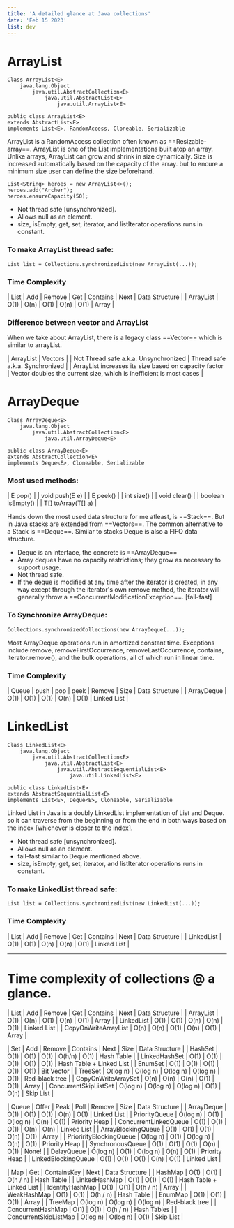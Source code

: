 ```yaml
---
title: 'A detailed glance at Java collections'
date: 'Feb 15 2023'
list: dev
---
```


# ArrayList
```
Class ArrayList<E>
	java.lang.Object
		java.util.AbstractCollection<E>
			java.util.AbstractList<E>
				java.util.ArrayList<E>
```

```
public class ArrayList<E>
extends AbstractList<E>
implements List<E>, RandomAccess, Cloneable, Serializable
```

ArrayList is a RandomAccess collection often known as ==Resizable-array==. ArrayList is one of the List implementations built atop an array. Unlike arrays, ArrayList can grow and shrink in size dynamically.
Size is increased automatically based on the capacity of the array. but to encure a minimum size user can define the size beforehand.

```
List<String> heroes = new ArrayList<>();
heroes.add("Archer");
heroes.ensureCapacity(50);
```

- Not thread safe [unsynchronized].
- Allows null as an element.
- size, isEmpty, get, set, iterator, and listIterator operations runs in constant.


### To make ArrayList thread safe:
```
List list = Collections.synchronizedList(new ArrayList(...));
```

### Time Complexity
| List                 | Add  | Remove | Get  | Contains | Next | Data Structure |
| ArrayList            | O(1) |  O(n)  | O(1) |   O(n)   | O(1) | Array          |


### Difference between vector and ArrayList
When we take about ArrayList, there is a legacy class ==Vector<E>== which is similar to arrayList. 

| ArrayList | Vectors |
| Not Thread safe a.k.a. Unsynchronized | Thread safe a.k.a. Synchronized |
| ArrayList increases its size based on capacity factor | Vector doubles the current size, which is inefficient is most cases |



# ArrayDeque
```
Class ArrayDeque<E>
	java.lang.Object
		java.util.AbstractCollection<E>
			java.util.ArrayDeque<E>
```

```
public class ArrayDeque<E>
extends AbstractCollection<E>
implements Deque<E>, Cloneable, Serializable
```

### Most used methods:
| E	pop() |
| void push(E e) |
| E peek() |
| int size() |
| void clear() |
| boolean isEmpty() |
| <T> T[] toArray(T[] a) |


Hands down the most used data structure for me atleast, is ==Stack==. But in Java stacks are extended from ==Vectors<E>==. The common alternative to a Stack is ==Deque==. Similar to stacks Deque is also a FIFO data structure.

- Deque is an interface, the concrete is ==ArrayDeque==
- Array deques have no capacity restrictions; they grow as necessary to support usage.
- Not thread safe.
- If the deque is modified at any time after the iterator is created, in any way except through the iterator's own remove method, the iterator will generally throw a ==ConcurrentModificationException==. [fail-fast]


### To Synchronize ArrayDeque:
```
Collections.synchronizedCollections(new ArrayDeque(...));
``` 

Most ArrayDeque operations run in amortized constant time. Exceptions include remove, removeFirstOccurrence, removeLastOccurrence, contains, iterator.remove(), and the bulk operations, all of which run in linear time.


### Time Complexity
| Queue                   |  push    | pop  |   peek   | Remove | Size | Data Structure |
| ArrayDeque              | O(1)     | O(1) | O(1)     |  O(n)  | O(1) | Linked List    |



# LinkedList
```
Class LinkedList<E>
	java.lang.Object
		java.util.AbstractCollection<E>
			java.util.AbstractList<E>
				java.util.AbstractSequentialList<E>
					java.util.LinkedList<E>
```

```
public class LinkedList<E>
extends AbstractSequentialList<E>
implements List<E>, Deque<E>, Cloneable, Serializable
```

Linked List in Java is a doubly LinkedList implementation of List and Deque. so it can traverse from the beginning or from the end in both ways based on the index [whichever is closer to the index].

- Not thread safe [unsynchronized].
- Allows null as an element.
- fail-fast similar to Deque mentioned above.
- size, isEmpty, get, set, iterator, and listIterator operations runs in constant.


### To make LinkedList thread safe:
```
List list = Collections.synchronizedList(new LinkedList(...));
```

### Time Complexity
| List                 | Add  | Remove | Get  | Contains | Next | Data Structure |
| LinkedList           | O(1) |  O(1)  | O(n) |   O(n)   | O(1) | Linked List    |



---



# Time complexity of collections @ a glance.
| List                 | Add  | Remove | Get  | Contains | Next | Data Structure |
| ArrayList            | O(1) |  O(n)  | O(1) |   O(n)   | O(1) | Array          |
| LinkedList           | O(1) |  O(1)  | O(n) |   O(n)   | O(1) | Linked List    |
| CopyOnWriteArrayList | O(n) |  O(n)  | O(1) |   O(n)   | O(1) | Array          |



| Set                   |    Add   |  Remove  | Contains |   Next   | Size | Data Structure           |
| HashSet               | O(1)     | O(1)     | O(1)     | O(h/n)   | O(1) | Hash Table               |
| LinkedHashSet         | O(1)     | O(1)     | O(1)     | O(1)     | O(1) | Hash Table + Linked List |
| EnumSet               | O(1)     | O(1)     | O(1)     | O(1)     | O(1) | Bit Vector               |
| TreeSet               | O(log n) | O(log n) | O(log n) | O(log n) | O(1) | Red-black tree           |
| CopyOnWriteArraySet   | O(n)     | O(n)     | O(n)     | O(1)     | O(1) | Array                    |
| ConcurrentSkipListSet | O(log n) | O(log n) | O(log n) | O(1)     | O(n) | Skip List                |



| Queue                   |  Offer   | Peak |   Poll   | Remove | Size | Data Structure   |
| ArrayDeque              | O(1)     | O(1) | O(1)     |  O(n)  | O(1) | Linked List      |
| PriorityQueue           | O(log n) | O(1) | O(log n) |  O(n)  | O(1) | Priority Heap    |
| ConcurrentLinkedQueue   | O(1)     | O(1) | O(1)     |  O(n)  | O(n) | Linked List      |
| ArrayBlockingQueue      | O(1)     | O(1) | O(1)     |  O(n)  | O(1) | Array            |
| PriorirityBlockingQueue | O(log n) | O(1) | O(log n) |  O(n)  | O(1) | Priority Heap    |
| SynchronousQueue        | O(1)     | O(1) | O(1)     |  O(n)  | O(1) | None!            |
| DelayQueue              | O(log n) | O(1) | O(log n) |  O(n)  | O(1) | Priority Heap    |
| LinkedBlockingQueue     | O(1)     | O(1) | O(1)     |  O(n)  | O(1) | Linked List      |



| Map                   |   Get    | ContainsKey |   Next   | Data Structure           |
| HashMap               | O(1)     |   O(1)      | O(h / n) | Hash Table               |
| LinkedHashMap         | O(1)     |   O(1)      | O(1)     | Hash Table + Linked List |
| IdentityHashMap       | O(1)     |   O(1)      | O(h / n) | Array                    |
| WeakHashMap           | O(1)     |   O(1)      | O(h / n) | Hash Table               |
| EnumMap               | O(1)     |   O(1)      | O(1)     | Array                    | 
| TreeMap               | O(log n) |   O(log n)  | O(log n) | Red-black tree           |
| ConcurrentHashMap     | O(1)     |   O(1)      | O(h / n) | Hash Tables              |
| ConcurrentSkipListMap | O(log n) |   O(log n)  | O(1)     | Skip List                |


